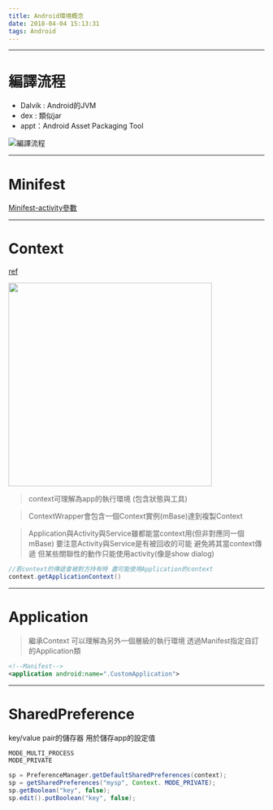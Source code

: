 ```yaml
---
title: Android環境概念
date: 2018-04-04 15:13:31
tags: Android
---
```


------
編譯流程
======
- Dalvik : Android的JVM
- dex : 類似jar
- appt：Android Asset Packaging Tool

![編譯流程](https://img-blog.csdn.net/20161122102458470)

------
Minifest
======
[Minifest-activity參數](http://www.wenwenti.info/article/856135)

------
Context
======

[ref](https://www.jianshu.com/p/fb0681f5f12b)

 <img src="https://upload-images.jianshu.io/upload_images/1311456-5ca2e2152180d6aa.png?imageMogr2/auto-orient/strip%7CimageView2/2/w/623" width = "400" alt="" />


> context可理解為app的執行環境 (包含狀態與工具)

> ContextWrapper會包含一個Context實例(mBase)達到複製Context

> Application與Activity與Service雖都能當context用(但非對應同一個mBase) 要注意Activity與Service是有被回收的可能 避免將其當context傳遞 但某些關聯性的動作只能使用activity(像是show dialog)

```java
//若context的傳遞會被對方持有時 盡可能使用Application的context
context.getApplicationContext()
```


------
Application
======

> 繼承Context 可以理解為另外一個層級的執行環境
> 透過Manifest指定自訂的Application類

```xml
<!--Manifest-->
<application android:name=".CustomApplication">
```

------
SharedPreference
======
key/value pair的儲存器 用於儲存app的設定值

```java
MODE_MULTI_PROCESS
MODE_PRIVATE

sp = PreferenceManager.getDefaultSharedPreferences(context);
sp = getSharedPreferences("mysp", Context. MODE_PRIVATE);
sp.getBoolean("key", false);
sp.edit().putBoolean("key", false);
```